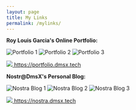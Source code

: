 ```yaml
---
layout: page
title: My Links
permalink: /mylinks/
---
```



**Roy Louis Garcia's Online Portfolio:**


![Portfolio 1]({{site.url}}/assets/images/online_portfolio_1.jpg)
![Portfolio 2]({{site.url}}/assets/images/online_portfolio_2.jpg)
![Portfolio 3]({{site.url}}/assets/images/online_portfolio_3.jpg)

<img class="govisit" src="{{ site.url }}/assets/images/posts_images/govisit.png">[ https://portfolio.dmsx.tech ](https://portfolio.dmsx.tech/) <br>

**Nostr@DmsX's Personal Blog:**


![Nostra Blog 1]({{site.url}}/assets/images/nostra_blog_1.jpg)
![Nostra Blog 2]({{site.url}}/assets/images/nostra_blog_2.jpg)
![Nostra Blog 3]({{site.url}}/assets/images/nostra_blog_3.jpg)

<img class="govisit" src="{{ site.url }}/assets/images/posts_images/govisit.png">[ https://nostra.dmsx.tech ](https://nostra.dmsx.tech/)
